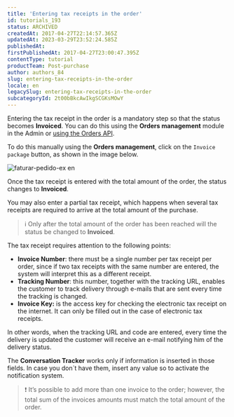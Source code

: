 ```yaml
---
title: 'Entering tax receipts in the order'
id: tutorials_193
status: ARCHIVED
createdAt: 2017-04-27T22:14:57.365Z
updatedAt: 2023-03-29T23:52:24.585Z
publishedAt: 
firstPublishedAt: 2017-04-27T23:00:47.395Z
contentType: tutorial
productTeam: Post-purchase
author: authors_84
slug: entering-tax-receipts-in-the-order
locale: en
legacySlug: entering-tax-receipts-in-the-order
subcategoryId: 2t00bBkcAwIkgSCGKsMOwY
---
```


Entering the tax receipt in the order is a mandatory step so that the status becomes __Invoiced__. You can do this using the __Orders management__ module in the Admin or [using the Orders API](https://developers.vtex.com/vtex-developer-docs/reference/invoice "Invoice").

To do this manually using the **Orders management**,  click on the `Invoice package` button, as shown in the image below.

![faturar-pedido-ex en](https://images.ctfassets.net/alneenqid6w5/3xGII9E1x6Iogai8qYyWYw/d50b5a145891ac1766882dabdf35a371/ex_1_en.png)

Once the tax receipt is entered with the total amount of the order, the status changes to **Invoiced**.

You may also enter a partial tax receipt, which happens when several tax receipts are required to arrive at the total amount of the purchase. 

>ℹ️ Only after the total amount of the order has been reached will the status be changed to **Invoiced**.

The tax receipt requires attention to the following points: 

- **Invoice Number**: there must be a single number per tax receipt per order, since if two tax receipts with the same number are entered, the system will interpret this as a different receipt.
- **Tracking Number**: this number, together with the tracking URL, enables the customer to track delivery through e-mails that are sent every time the tracking is changed.
- **Invoice Key:** is the access key for checking the electronic tax receipt on the internet. It can only be filled out in the case of electronic tax receipts.

In other words, when the tracking URL and code are entered, every time the delivery is updated the customer will receive an e-mail notifying him of the delivery status.

The **Conversation Tracker** works only if information is inserted in those fields. In case you don´t have them, insert any value so to activate the notification system.

>❗ It’s possible to add more than one invoice to the order; however, the total sum of the invoices amounts must match the total amount of the order.
